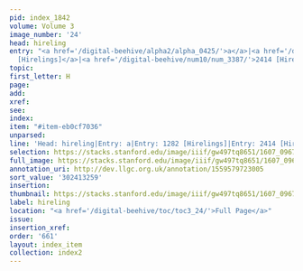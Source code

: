 ```yaml
---
pid: index_1842
volume: Volume 3
image_number: '24'
head: hireling
entry: "<a href='/digital-beehive/alpha2/alpha_0425/'>a</a>|<a href='/digital-beehive/num6/num_1782/'>1282
  [Hirelings]</a>|<a href='/digital-beehive/num10/num_3387/'>2414 [Hirelings]</a>"
topic:
first_letter: H
page:
add:
xref:
see:
index:
item: "#item-eb0cf7036"
unparsed:
line: 'Head: hireling|Entry: a|Entry: 1282 [Hirelings]|Entry: 2414 [Hirelings]|#item-eb0cf7036'
selection: https://stacks.stanford.edu/image/iiif/gw497tq8651/1607_0967/418,3259,733,171/full/0/default.jpg
full_image: https://stacks.stanford.edu/image/iiif/gw497tq8651/1607_0967/full/full/0/default.jpg
annotation_uri: http://dev.llgc.org.uk/annotation/1559579723005
sort_value: '302413259'
insertion:
thumbnail: https://stacks.stanford.edu/image/iiif/gw497tq8651/1607_0967/418,3259,733,171/150,/0/default.jpg
label: hireling
location: "<a href='/digital-beehive/toc/toc3_24/'>Full Page</a>"
issue:
insertion_xref:
order: '661'
layout: index_item
collection: index2
---
```

